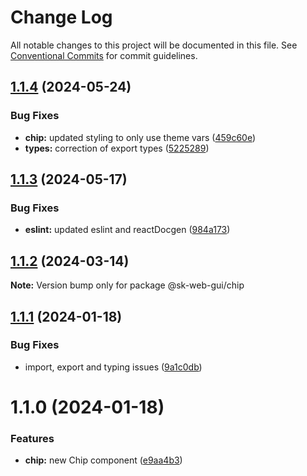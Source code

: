 # Change Log

All notable changes to this project will be documented in this file.
See [Conventional Commits](https://conventionalcommits.org) for commit guidelines.

## [1.1.4](https://github.com/Sundsvallskommun/web-shared-components/compare/@sk-web-gui/chip@1.1.3...@sk-web-gui/chip@1.1.4) (2024-05-24)

### Bug Fixes

- **chip:** updated styling to only use theme vars ([459c60e](https://github.com/Sundsvallskommun/web-shared-components/commit/459c60edd07ce0c246e17458622e112b497ad4f3))
- **types:** correction of export types ([5225289](https://github.com/Sundsvallskommun/web-shared-components/commit/52252890b4206faa9bc70111e75f1ef818e0d8fe))

## [1.1.3](https://github.com/Sundsvallskommun/web-shared-components/compare/@sk-web-gui/chip@1.1.2...@sk-web-gui/chip@1.1.3) (2024-05-17)

### Bug Fixes

- **eslint:** updated eslint and reactDocgen ([984a173](https://github.com/Sundsvallskommun/web-shared-components/commit/984a17371f052a0cbe23d01fd31722f0fa2a56eb))

## [1.1.2](https://github.com/Sundsvallskommun/web-shared-components/compare/@sk-web-gui/chip@1.1.1...@sk-web-gui/chip@1.1.2) (2024-03-14)

**Note:** Version bump only for package @sk-web-gui/chip

## [1.1.1](https://github.com/Sundsvallskommun/web-shared-components/compare/@sk-web-gui/chip@1.1.0...@sk-web-gui/chip@1.1.1) (2024-01-18)

### Bug Fixes

- import, export and typing issues ([9a1c0db](https://github.com/Sundsvallskommun/web-shared-components/commit/9a1c0db0bd92b5ea09f23cf3e861e124819d6063))

# 1.1.0 (2024-01-18)

### Features

- **chip:** new Chip component ([e9aa4b3](https://github.com/Sundsvallskommun/web-shared-components/commit/e9aa4b3e49aae1c8905bd4155a7378433ac7734f))
